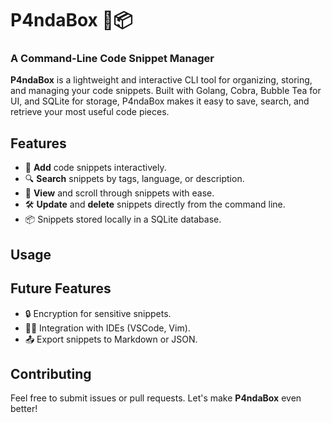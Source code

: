 # P4ndaBox 🐼📦

### A Command-Line Code Snippet Manager

**P4ndaBox** is a lightweight and interactive CLI tool for organizing, storing, and managing your code snippets. Built with Golang, Cobra, Bubble Tea for UI, and SQLite for storage, P4ndaBox makes it easy to save, search, and retrieve your most useful code pieces.

## Features

- 📝 **Add** code snippets interactively.
- 🔍 **Search** snippets by tags, language, or description.
- 📖 **View** and scroll through snippets with ease.
- 🛠 **Update** and **delete** snippets directly from the command line.
- 📦 Snippets stored locally in a SQLite database.

## Usage

<!--- Basic commands:

 - `p4ndabox add` – Add a new snippet.
- `p4ndabox search` – Search for snippets.
- `p4ndabox view [id]` – View a specific snippet.
- `p4ndabox update [id]` – Update a snippet.
- `p4ndabox delete [id]` – Delete a snippet.
--->
## Future Features

- 🔒 Encryption for sensitive snippets.
- 🧑‍💻 Integration with IDEs (VSCode, Vim).
- 📤 Export snippets to Markdown or JSON.

## Contributing

Feel free to submit issues or pull requests. Let's make **P4ndaBox** even better!

